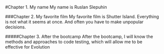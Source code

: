 #Chapter 1. My name
My name is Ruslan Slepuhin

###Chapter 2. My favorite film 
My favorite film is Shutter Island. 
Everything is not what it seems at once. And often you have to make unpopular decisions.

#####Chapter 3. After the bootcamp
After the bootcamp, I will know the methods and approaches to code testing, which will allow me to be effective for Evolution
